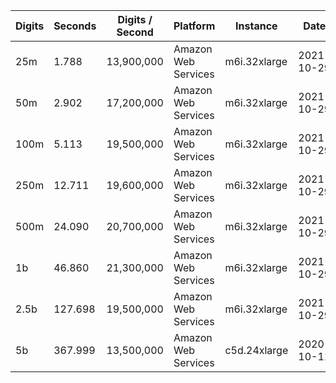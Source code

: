 | Digits | Seconds | Digits / Second | Platform | Instance | Date | Files |
| ------ | ------- | --------------- | -------- | -------- | ---- | ----- |
| 25m | 1.788 | 13,900,000 | Amazon Web Services | m6i.32xlarge | 2021-10-29 | [cfg](../Amazon%20Web%20Services/m6i.32xlarge/Gamma%28%E2%85%94%29%20%5BAGM-Pi%5D/Gamma%28%E2%85%94%29%20-%2020211029-155138.cfg) [out](../Amazon%20Web%20Services/m6i.32xlarge/Gamma%28%E2%85%94%29%20%5BAGM-Pi%5D/Gamma%28%E2%85%94%29%20-%2020211029-155138.out) [txt](../Amazon%20Web%20Services/m6i.32xlarge/Gamma%28%E2%85%94%29%20%5BAGM-Pi%5D/Gamma%28%E2%85%94%29%20-%2020211029-155138.txt) |
| 50m | 2.902 | 17,200,000 | Amazon Web Services | m6i.32xlarge | 2021-10-29 | [cfg](../Amazon%20Web%20Services/m6i.32xlarge/Gamma%28%E2%85%94%29%20%5BAGM-Pi%5D/Gamma%28%E2%85%94%29%20-%2020211029-162655.cfg) [out](../Amazon%20Web%20Services/m6i.32xlarge/Gamma%28%E2%85%94%29%20%5BAGM-Pi%5D/Gamma%28%E2%85%94%29%20-%2020211029-162655.out) [txt](../Amazon%20Web%20Services/m6i.32xlarge/Gamma%28%E2%85%94%29%20%5BAGM-Pi%5D/Gamma%28%E2%85%94%29%20-%2020211029-162655.txt) |
| 100m | 5.113 | 19,500,000 | Amazon Web Services | m6i.32xlarge | 2021-10-29 | [cfg](../Amazon%20Web%20Services/m6i.32xlarge/Gamma%28%E2%85%94%29%20%5BAGM-Pi%5D/Gamma%28%E2%85%94%29%20-%2020211029-162710.cfg) [out](../Amazon%20Web%20Services/m6i.32xlarge/Gamma%28%E2%85%94%29%20%5BAGM-Pi%5D/Gamma%28%E2%85%94%29%20-%2020211029-162710.out) [txt](../Amazon%20Web%20Services/m6i.32xlarge/Gamma%28%E2%85%94%29%20%5BAGM-Pi%5D/Gamma%28%E2%85%94%29%20-%2020211029-162710.txt) |
| 250m | 12.711 | 19,600,000 | Amazon Web Services | m6i.32xlarge | 2021-10-29 | [cfg](../Amazon%20Web%20Services/m6i.32xlarge/Gamma%28%E2%85%94%29%20%5BAGM-Pi%5D/Gamma%28%E2%85%94%29%20-%2020211029-162747.cfg) [out](../Amazon%20Web%20Services/m6i.32xlarge/Gamma%28%E2%85%94%29%20%5BAGM-Pi%5D/Gamma%28%E2%85%94%29%20-%2020211029-162747.out) [txt](../Amazon%20Web%20Services/m6i.32xlarge/Gamma%28%E2%85%94%29%20%5BAGM-Pi%5D/Gamma%28%E2%85%94%29%20-%2020211029-162747.txt) |
| 500m | 24.090 | 20,700,000 | Amazon Web Services | m6i.32xlarge | 2021-10-29 | [cfg](../Amazon%20Web%20Services/m6i.32xlarge/Gamma%28%E2%85%94%29%20%5BAGM-Pi%5D/Gamma%28%E2%85%94%29%20-%2020211029-174407.cfg) [out](../Amazon%20Web%20Services/m6i.32xlarge/Gamma%28%E2%85%94%29%20%5BAGM-Pi%5D/Gamma%28%E2%85%94%29%20-%2020211029-174407.out) [txt](../Amazon%20Web%20Services/m6i.32xlarge/Gamma%28%E2%85%94%29%20%5BAGM-Pi%5D/Gamma%28%E2%85%94%29%20-%2020211029-174407.txt) |
| 1b | 46.860 | 21,300,000 | Amazon Web Services | m6i.32xlarge | 2021-10-29 | [cfg](../Amazon%20Web%20Services/m6i.32xlarge/Gamma%28%E2%85%94%29%20%5BAGM-Pi%5D/Gamma%28%E2%85%94%29%20-%2020211029-174458.cfg) [out](../Amazon%20Web%20Services/m6i.32xlarge/Gamma%28%E2%85%94%29%20%5BAGM-Pi%5D/Gamma%28%E2%85%94%29%20-%2020211029-174458.out) [txt](../Amazon%20Web%20Services/m6i.32xlarge/Gamma%28%E2%85%94%29%20%5BAGM-Pi%5D/Gamma%28%E2%85%94%29%20-%2020211029-174458.txt) |
| 2.5b | 127.698 | 19,500,000 | Amazon Web Services | m6i.32xlarge | 2021-10-29 | [cfg](../Amazon%20Web%20Services/m6i.32xlarge/Gamma%28%E2%85%94%29%20%5BAGM-Pi%5D/Gamma%28%E2%85%94%29%20-%2020211029-211531.cfg) [out](../Amazon%20Web%20Services/m6i.32xlarge/Gamma%28%E2%85%94%29%20%5BAGM-Pi%5D/Gamma%28%E2%85%94%29%20-%2020211029-211531.out) [txt](../Amazon%20Web%20Services/m6i.32xlarge/Gamma%28%E2%85%94%29%20%5BAGM-Pi%5D/Gamma%28%E2%85%94%29%20-%2020211029-211531.txt) |
| 5b | 367.999 | 13,500,000 | Amazon Web Services | c5d.24xlarge | 2020-10-11 | [cfg](../Amazon%20Web%20Services/c5d.24xlarge/Gamma%28%E2%85%94%29%20%5BAGM-Pi%5D/Gamma%28%E2%85%94%29%20-%2020201011-005215.cfg) [out](../Amazon%20Web%20Services/c5d.24xlarge/Gamma%28%E2%85%94%29%20%5BAGM-Pi%5D/Gamma%28%E2%85%94%29%20-%2020201011-005215.out) [txt](../Amazon%20Web%20Services/c5d.24xlarge/Gamma%28%E2%85%94%29%20%5BAGM-Pi%5D/Gamma%28%E2%85%94%29%20-%2020201011-005215.txt) |
